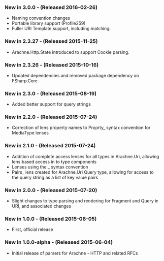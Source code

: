 ### New in 3.0.0 - (Released 2016-02-26)
* Naming convention changes
* Portable library support (Profile259)
* Fuller URI Template support, including matching.

### New in 2.3.27 - (Released 2015-11-25)
* Arachne.Http.State introduced to support Cookie parsing.

### New in 2.3.26 - (Released 2015-10-16)
* Updated dependencies and removed package dependency on FSharp.Core

### New in 2.3.0 - (Released 2015-08-19)
* Added better support for query strings

### New in 2.2.0 - (Released 2015-07-24)
* Correction of lens property names to Proprty_ syntax convention for MediaType lenses

### New in 2.1.0 - (Released 2015-07-24)
* Addition of complete access lenses for all types in Arachne.Uri, allowing lens based access in to type components
* Lenses using the <Property>_ syntax convention
* Pairs_ lens created for Arachne.Uri Query type, allowing for access to the query string as a list of key value pairs

### New in 2.0.0 - (Released 2015-07-20)
* Slight changes to type parsing and rendering for Fragment and Query in URI, and associated changes

### New in 1.0.0 - (Released 2015-06-05)
* First, official release

### New in 1.0.0-alpha - (Released 2015-06-04)
* Initial release of parsers for Arachne - HTTP and related RFCs
